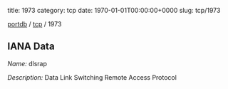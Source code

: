 title: 1973
category: tcp
date: 1970-01-01T00:00:00+0000
slug: tcp/1973

[portdb](/) / [tcp](/category/tcp.html) / 1973


## IANA Data

_Name:_ dlsrap

_Description:_ Data Link Switching Remote Access Protocol

